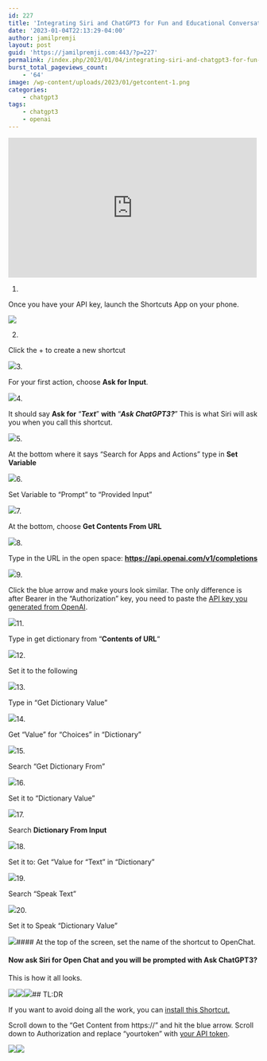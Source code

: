 ```yaml
---
id: 227
title: 'Integrating Siri and ChatGPT3 for Fun and Educational Conversations'
date: '2023-01-04T22:13:29-04:00'
author: jamilpremji
layout: post
guid: 'https://jamilpremji.com:443/?p=227'
permalink: /index.php/2023/01/04/integrating-siri-and-chatgpt3-for-fun-and-educational-conversations/
burst_total_pageviews_count:
    - '64'
image: /wp-content/uploads/2023/01/getcontent-1.png
categories:
    - chatgpt3
tags:
    - chatgpt3
    - openai
---
```


<iframe allow="accelerometer; autoplay; clipboard-write; encrypted-media; gyroscope; picture-in-picture; web-share" allowfullscreen="" frameborder="0" height="281" loading="lazy" referrerpolicy="strict-origin-when-cross-origin" src="https://www.youtube.com/embed/PBCH_RxNd2A?feature=oembed" title="Bringing AI to the Table: Integrating Siri and ChatGPT/ChatGPT3" width="500">In order to get Siri to talk to ChatGP3, you need an OpenAI account. Login to OpenAI and [generate your API key](https://beta.openai.com/account/api-keys).</iframe>

1. 

Once you have your API key, launch the Shortcuts App on your phone.

![](assets/images/2023-01-index.jpg)

2. 
Click the + to create a new shortcut

![](assets/images/2023-01-WhatsApp-Image-2023-01-04-at-4.41.01-PM1.jpeg)3. 

For your first action, choose **Ask for Input**.

![](assets/images/2023-01-WhatsApp-Image-2023-01-04-at-4.45.56-PM.jpeg)4. 

It should say **Ask for** “***Text***” **with** “***Ask ChatGPT3?***” This is what Siri will ask you when you call this shortcut.

![](assets/images/2023-01-WhatsApp-Image-2023-01-04-at-4.41.01-PM3-Copy.jpeg)5. 

At the bottom where it says “Search for Apps and Actions” type in **Set Variable**

![](assets/images/2023-01-WhatsApp-Image-2023-01-04-at-5.10.04-PM1.jpeg)6. 

Set Variable to “Prompt” to “Provided Input”

![](assets/images/2023-01-WhatsApp-Image-2023-01-04-at-1.56.28-PM2-Copy.jpeg)7. 

At the bottom, choose **Get Contents From URL**

![](assets/images/2023-01-WhatsApp-Image-2023-01-04-at-5.10.04-PM.jpeg)8. 

Type in the URL in the open space: **https://api.openai.com/v1/completions**

![](assets/images/2023-01-getcontent.png)9. 

Click the blue arrow and make yours look similar. The only difference is after Bearer in the “Authorization” key, you need to paste the [API key you generated from OpenAI](https://beta.openai.com/account/api-keys).

![](assets/images/2023-01-WhatsApp-Image-2023-01-04-at-1.56.28-PM-2.jpeg)11. 

Type in get dictionary from “**Contents of URL**“

![](assets/images/2023-01-getdictionaryinput-2.jpeg)12. 

Set it to the following

![](assets/images/2023-01-getdictionaryfromurl.png)13. 

Type in “Get Dictionary Value”

![](assets/images/2023-01-getdicvalue.jpeg)14. 

Get “Value” for “Choices” in “Dictionary”

![](assets/images/2023-01-getvalueforchoice.png)15. 

Search “Get Dictionary From”

![](assets/images/2023-01-getdictionaryinput.jpeg)16. 

Set it to “Dictionary Value”

![](assets/images/2023-01-getdicvalue2.png)17. 

Search **Dictionary From Input**

![](assets/images/2023-01-getdictionaryinput.jpeg)18. 

Set it to: Get “Value for “Text” in “Dictionary”

![](assets/images/2023-01-getvaluefortext.png)19. 

Search “Speak Text”

![](assets/images/2023-01-65116-576x1024.jpg)20. 

Set it to Speak “Dictionary Value”

![](assets/images/2023-01-speak-1.png)#### At the top of the screen, set the name of the shortcut to OpenChat.

#### Now ask Siri for Open Chat and you will be prompted with Ask ChatGPT3?

This is how it all looks.

![](assets/images/2023-01-WhatsApp-Image-2023-01-04-at-1.56.28-PM2-1.jpeg)![](assets/images/2023-01-WhatsApp-Image-2023-01-04-at-1.56.28-PM1.jpeg)![](assets/images/2023-01-WhatsApp-Image-2023-01-04-at-1.56.28-PM-1.jpeg)## TL:DR

If you want to avoid doing all the work, you can [install this Shortcut.](https://www.icloud.com/shortcuts/90e2d0cbe7014d52ab1e425d5d15dbce)

Scroll down to the “Get Content from https://” and hit the blue arrow. Scroll down to Authorization and replace “yourtoken” with [your API token](https://beta.openai.com/account/api-keys).

![](assets/images/2023-01-getcontent-1.png)![](assets/images/2023-01-header.jpeg)